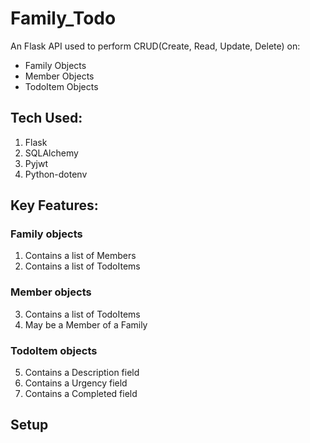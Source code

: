 # Family_Todo

An Flask API used to perform 
CRUD(Create, Read, Update, Delete) on:
- Family Objects
- Member Objects
- TodoItem Objects

## Tech Used:

1. Flask
2. SQLAlchemy
3. Pyjwt
4. Python-dotenv

## Key Features:

### Family objects

1. Contains a list of Members
2. Contains a list of TodoItems

### Member objects 

3. Contains a list of TodoItems
4. May be a Member of a Family
 
### TodoItem objects 

5. Contains a Description field
6. Contains a Urgency field
7. Contains a Completed field

## Setup







